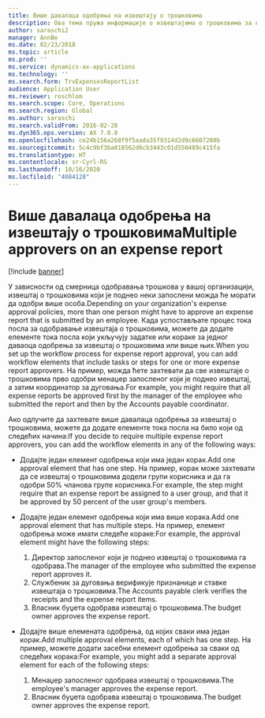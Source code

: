 ```yaml
---
title: Више давалаца одобрења на извештају о трошковима
description: Ова тема пружа информације о извештајима о трошковима за које је потребно одобрење више особа.
author: saraschi2
manager: AnnBe
ms.date: 02/23/2018
ms.topic: article
ms.prod: ''
ms.service: dynamics-ax-applications
ms.technology: ''
ms.search.form: TrvExpensesReportList
audience: Application User
ms.reviewer: roschlom
ms.search.scope: Core, Operations
ms.search.region: Global
ms.author: saraschi
ms.search.validFrom: 2016-02-28
ms.dyn365.ops.version: AX 7.0.0
ms.openlocfilehash: ce24b156a268f9f5aada35f9314d2d9c6607200b
ms.sourcegitcommit: 5c4c9bf3ba018562d6cb3443c01d550489c415fa
ms.translationtype: HT
ms.contentlocale: sr-Cyrl-RS
ms.lasthandoff: 10/16/2020
ms.locfileid: "4084128"
---
```

# <a name="multiple-approvers-on-an-expense-report"></a><span data-ttu-id="1553c-103">Више давалаца одобрења на извештају о трошковима</span><span class="sxs-lookup"><span data-stu-id="1553c-103">Multiple approvers on an expense report</span></span>

[!include [banner](../includes/banner.md)]

<span data-ttu-id="1553c-104">У зависности од смерница одобравања трошкова у вашој организацији, извештај о трошковима који је поднео неки запослени можда ће морати да одобри више особа.</span><span class="sxs-lookup"><span data-stu-id="1553c-104">Depending on your organization's expense approval policies, more than one person might have to approve an expense report that is submitted by an employee.</span></span> <span data-ttu-id="1553c-105">Када успостављате процес тока посла за одобравање извештаја о трошковима, можете да додате елементе тока посла који укључују задатке или кораке за једног даваоца одобрења за извештај о трошковима или више њих.</span><span class="sxs-lookup"><span data-stu-id="1553c-105">When you set up the workflow process for expense report approval, you can add workflow elements that include tasks or steps for one or more expense report approvers.</span></span> <span data-ttu-id="1553c-106">На пример, можда ћете захтевати да све извештаје о трошковима прво одобри менаџер запосленог који је поднео извештај, а затим координатор за дуговања.</span><span class="sxs-lookup"><span data-stu-id="1553c-106">For example, you might require that all expense reports be approved first by the manager of the employee who submitted the report and then by the Accounts payable coordinator.</span></span>

<span data-ttu-id="1553c-107">Ако одлучите да захтевате више давалаца одобрења за извештај о трошковима, можете да додате елементе тока посла на било који од следећих начина:</span><span class="sxs-lookup"><span data-stu-id="1553c-107">If you decide to require multiple expense report approvers, you can add the workflow elements in any of the following ways:</span></span>

- <span data-ttu-id="1553c-108">Додајте један елемент одобрења који има један корак.</span><span class="sxs-lookup"><span data-stu-id="1553c-108">Add one approval element that has one step.</span></span> <span data-ttu-id="1553c-109">На пример, корак може захтевати да се извештај о трошковима додели групи корисника и да га одобри 50% чланова групе корисника.</span><span class="sxs-lookup"><span data-stu-id="1553c-109">For example, the step might require that an expense report be assigned to a user group, and that it be approved by 50 percent of the user group's members.</span></span>
- <span data-ttu-id="1553c-110">Додајте један елемент одобрења који има више корака.</span><span class="sxs-lookup"><span data-stu-id="1553c-110">Add one approval element that has multiple steps.</span></span> <span data-ttu-id="1553c-111">На пример, елемент одобрења може имати следеће кораке:</span><span class="sxs-lookup"><span data-stu-id="1553c-111">For example, the approval element might have the following steps:</span></span>

    1. <span data-ttu-id="1553c-112">Директор запосленог који је поднео извештај о трошковима га одобрава.</span><span class="sxs-lookup"><span data-stu-id="1553c-112">The manager of the employee who submitted the expense report approves it.</span></span>
    2. <span data-ttu-id="1553c-113">Службеник за дуговања верификује признанице и ставке извештаја о трошковима.</span><span class="sxs-lookup"><span data-stu-id="1553c-113">The Accounts payable clerk verifies the receipts and the expense report items.</span></span>
    3. <span data-ttu-id="1553c-114">Власник буџета одобрава извештај о трошковима.</span><span class="sxs-lookup"><span data-stu-id="1553c-114">The budget owner approves the expense report.</span></span>

- <span data-ttu-id="1553c-115">Додајте више елемената одобрења, од којих сваки има један корак.</span><span class="sxs-lookup"><span data-stu-id="1553c-115">Add multiple approval elements, each of which has one step.</span></span> <span data-ttu-id="1553c-116">На пример, можете додати засебни елемент одобрења за сваки од следећих корака:</span><span class="sxs-lookup"><span data-stu-id="1553c-116">For example, you might add a separate approval element for each of the following steps:</span></span>

    1. <span data-ttu-id="1553c-117">Менаџер запосленог одобрава извештај о трошковима.</span><span class="sxs-lookup"><span data-stu-id="1553c-117">The employee's manager approves the expense report.</span></span>
    2. <span data-ttu-id="1553c-118">Власник буџета одобрава извештај о трошковима.</span><span class="sxs-lookup"><span data-stu-id="1553c-118">The budget owner approves the expense report.</span></span>

